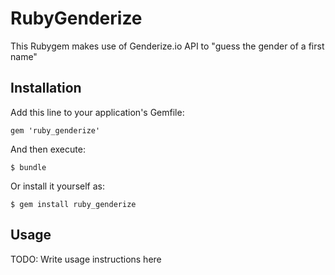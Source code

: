 # RubyGenderize

This Rubygem makes use of Genderize.io API to "guess the gender of a first name"

## Installation

Add this line to your application's Gemfile:

    gem 'ruby_genderize'

And then execute:

    $ bundle

Or install it yourself as:

    $ gem install ruby_genderize

## Usage

TODO: Write usage instructions here

